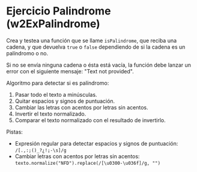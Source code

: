 # Ejercicio Palindrome (w2ExPalindrome)

Crea y testea una función que se llame `isPalindrome`, que reciba una cadena, y que devuelva `true` o `false` dependiendo de si la cadena es un palíndromo o no.

Si no se envía ninguna cadena o ésta está vacía, la función debe lanzar un error con el siguiente mensaje: "Text not provided".

Algoritmo para detectar si es palíndromo:

1. Pasar todo el texto a minúsculas.
2. Quitar espacios y signos de puntuación.
3. Cambiar las letras con acentos por letras sin acentos.
4. Invertir el texto normalizado.
5. Comparar el texto normalizado con el resultado de invertirlo.

Pistas:

- Expresión regular para detectar espacios y signos de puntuación: `/[.,:;()_?¿!¡-\s]/g`
- Cambiar letras con acentos por letras sin acentos: `texto.normalize("NFD").replace(/[\u0300-\u036f]/g, "")`
